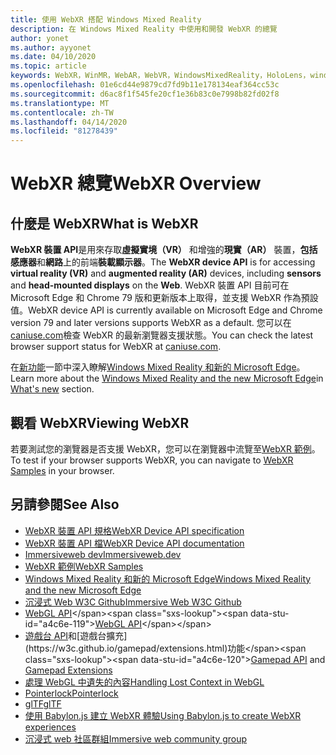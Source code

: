 ```yaml
---
title: 使用 WebXR 搭配 Windows Mixed Reality
description: 在 Windows Mixed Reality 中使用和開發 WebXR 的總覽
author: yonet
ms.author: ayyonet
ms.date: 04/10/2020
ms.topic: article
keywords: WebXR，WinMR，WebAR，WebVR，WindowsMixedReality，HoloLens，windows mixed reality，web vr，web xr，web mr，web ar，360，360 video，360影片，360相片，360相片，360內容，沉浸式 web，immersiveweb，IW
ms.openlocfilehash: 01e6cd44e9879cd7fd9b11e178134eaf364cc53c
ms.sourcegitcommit: d6ac8f1f545fe20cf1e36b83c0e7998b82fd02f8
ms.translationtype: MT
ms.contentlocale: zh-TW
ms.lasthandoff: 04/14/2020
ms.locfileid: "81278439"
---
```

# <a name="webxr-overview"></a><span data-ttu-id="a4c6e-104">WebXR 總覽</span><span class="sxs-lookup"><span data-stu-id="a4c6e-104">WebXR Overview</span></span>

## <a name="what-is-webxr"></a><span data-ttu-id="a4c6e-105">什麼是 WebXR</span><span class="sxs-lookup"><span data-stu-id="a4c6e-105">What is WebXR</span></span>

<span data-ttu-id="a4c6e-106">**WebXR 裝置 API**是用來存取**虛擬實境（VR）** 和增強的**現實（AR）** 裝置，**包括感應器**和**網路**上的前端**裝載顯示器**。</span><span class="sxs-lookup"><span data-stu-id="a4c6e-106">The **WebXR device API** is for accessing **virtual reality (VR)** and **augmented reality (AR)** devices, including **sensors** and **head-mounted displays** on the **Web**.</span></span> <span data-ttu-id="a4c6e-107">WebXR 裝置 API 目前可在 Microsoft Edge 和 Chrome 79 版和更新版本上取得，並支援 WebXR 作為預設值。</span><span class="sxs-lookup"><span data-stu-id="a4c6e-107">WebXR device API is currently available on Microsoft Edge and Chrome version 79 and later versions supports WebXR as a default.</span></span> <span data-ttu-id="a4c6e-108">您可以在[caniuse.com](https://caniuse.com/#search=webxr)檢查 WebXR 的最新瀏覽器支援狀態。</span><span class="sxs-lookup"><span data-stu-id="a4c6e-108">You can check the latest browser support status for WebXR at [caniuse.com](https://caniuse.com/#search=webxr).</span></span>

<span data-ttu-id="a4c6e-109">在[新功能](https://docs.microsoft.com/windows/mixed-reality/mrtk-porting-guide)一節中深入瞭解[Windows Mixed Reality 和新的 Microsoft Edge](https://docs.microsoft.com/windows/mixed-reality/new-microsoft-edge#introducing-the-new-microsoft-edge)。</span><span class="sxs-lookup"><span data-stu-id="a4c6e-109">Learn more about the [Windows Mixed Reality and the new Microsoft Edge](https://docs.microsoft.com/windows/mixed-reality/new-microsoft-edge#introducing-the-new-microsoft-edge)in [What's new](https://docs.microsoft.com/windows/mixed-reality/mrtk-porting-guide) section.</span></span>

## <a name="viewing-webxr"></a><span data-ttu-id="a4c6e-110">觀看 WebXR</span><span class="sxs-lookup"><span data-stu-id="a4c6e-110">Viewing WebXR</span></span>

<span data-ttu-id="a4c6e-111">若要測試您的瀏覽器是否支援 WebXR，您可以在瀏覽器中流覽至[WebXR 範例](https://immersive-web.github.io/webxr-samples/)。</span><span class="sxs-lookup"><span data-stu-id="a4c6e-111">To test if your browser supports WebXR, you can navigate to [WebXR Samples](https://immersive-web.github.io/webxr-samples/) in your browser.</span></span>

## <a name="see-also"></a><span data-ttu-id="a4c6e-112">另請參閱</span><span class="sxs-lookup"><span data-stu-id="a4c6e-112">See Also</span></span>

* [<span data-ttu-id="a4c6e-113">WebXR 裝置 API 規格</span><span class="sxs-lookup"><span data-stu-id="a4c6e-113">WebXR Device API specification</span></span>](https://immersive-web.github.io/webxr/)
* [<span data-ttu-id="a4c6e-114">WebXR 裝置 API 檔</span><span class="sxs-lookup"><span data-stu-id="a4c6e-114">WebXR Device API documentation</span></span>](https://developer.mozilla.org/en-US/docs/Web/API/WebXR_Device_API)
* [<span data-ttu-id="a4c6e-115">Immersiveweb dev</span><span class="sxs-lookup"><span data-stu-id="a4c6e-115">Immersiveweb.dev</span></span>](https://immersiveweb.dev/)
* [<span data-ttu-id="a4c6e-116">WebXR 範例</span><span class="sxs-lookup"><span data-stu-id="a4c6e-116">WebXR Samples</span></span>](https://immersive-web.github.io/webxr-samples/)
* [<span data-ttu-id="a4c6e-117">Windows Mixed Reality 和新的 Microsoft Edge</span><span class="sxs-lookup"><span data-stu-id="a4c6e-117">Windows Mixed Reality and the new Microsoft Edge</span></span>](https://docs.microsoft.com/windows/mixed-reality/new-microsoft-edge#introducing-the-new-microsoft-edge)
* [<span data-ttu-id="a4c6e-118">沉浸式 Web W3C Github</span><span class="sxs-lookup"><span data-stu-id="a4c6e-118">Immersive Web W3C Github</span></span>](https://github.com/immersive-web)
* <span data-ttu-id="a4c6e-119">[WebGL API](https://msdn.microsoft.com/library/bg182648(v=vs.85).aspx)</span><span class="sxs-lookup"><span data-stu-id="a4c6e-119">[WebGL API](https://msdn.microsoft.com/library/bg182648(v=vs.85).aspx)</span></span>
* <span data-ttu-id="a4c6e-120">[遊戲台 API](https://msdn.microsoft.com/library/dn743630(v=vs.85).aspx)和[遊戲台擴充](https://w3c.github.io/gamepad/extensions.html)功能</span><span class="sxs-lookup"><span data-stu-id="a4c6e-120">[Gamepad API](https://msdn.microsoft.com/library/dn743630(v=vs.85).aspx) and [Gamepad Extensions](https://w3c.github.io/gamepad/extensions.html)</span></span>
* [<span data-ttu-id="a4c6e-121">處理 WebGL 中遺失的內容</span><span class="sxs-lookup"><span data-stu-id="a4c6e-121">Handling Lost Context in WebGL</span></span>](https://www.khronos.org/webgl/wiki/HandlingContextLost)
* [<span data-ttu-id="a4c6e-122">Pointerlock</span><span class="sxs-lookup"><span data-stu-id="a4c6e-122">Pointerlock</span></span>](https://www.w3.org/TR/pointerlock/)
* [<span data-ttu-id="a4c6e-123">glTF</span><span class="sxs-lookup"><span data-stu-id="a4c6e-123">glTF</span></span>](https://www.khronos.org/gltf)
* [<span data-ttu-id="a4c6e-124">使用 Babylon.js 建立 WebXR 體驗</span><span class="sxs-lookup"><span data-stu-id="a4c6e-124">Using Babylon.js to create WebXR experiences</span></span>](https://doc.babylonjs.com/how_to/introduction_to_webxr)
* [<span data-ttu-id="a4c6e-125">沉浸式 web 社區群組</span><span class="sxs-lookup"><span data-stu-id="a4c6e-125">Immersive web community group</span></span>](https://www.w3.org/community/immersive-web/)
